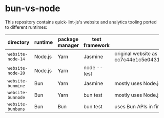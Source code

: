 # bun-vs-node

This repository contains quick-lint-js's website and analytics tooling ported to
different runtimes:

| directory         | runtime | package manager | test framework | notes                                                                                |
|-------------------|---------|-----------------|----------------|--------------------------------------------------------------------------------------|
| `website-node-14` | Node.js | Yarn            | Jasmine        | original website as of quick-lint-js commit cc7c44e1c5e04313b6e278cdd82c31c13df681b0 |
| `website-node-20` | Node.js | Yarn            | node --test    |                                                                                      |
| `website-bunmine` | Bun     | Yarn            | Jasmine        | mostly uses Node.js APIs                                                             |
| `website-bunnode` | Bun     | Yarn            | bun test       | mostly uses Node.js APIs                                                             |
| `website-bunbuns` | Bun     | Bun             | bun test       | uses Bun APIs in first-party code                                                    |
